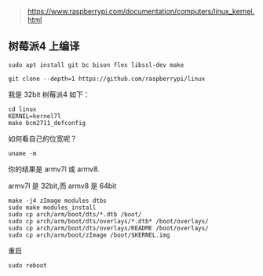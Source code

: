 > https://www.raspberrypi.com/documentation/computers/linux_kernel.html

## 树莓派4 上编译

```
sudo apt install git bc bison flex libssl-dev make

git clone --depth=1 https://github.com/raspberrypi/linux
```

我是 32bit 树莓派4 如下：

```
cd linux
KERNEL=kernel7l
make bcm2711_defconfig
```

如何看自己的位宽呢？

```
uname -m
```

你的结果是 armv7l 或 armv8.

armv7l 是 32bit,而 armv8 是 64bit

```
make -j4 zImage modules dtbs
sudo make modules_install
sudo cp arch/arm/boot/dts/*.dtb /boot/
sudo cp arch/arm/boot/dts/overlays/*.dtb* /boot/overlays/
sudo cp arch/arm/boot/dts/overlays/README /boot/overlays/
sudo cp arch/arm/boot/zImage /boot/$KERNEL.img
```

重启

```
sudo reboot
```

